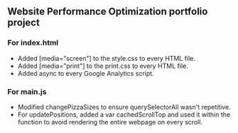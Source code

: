 ## Website Performance Optimization portfolio project

### For index.html
- Added [media="screen"] to the style.css to every HTML file.
- Added [media="print"] to the print.css to every HTML file.
- Added async to every Google Analytics script.

### For main.js
- Modified changePizzaSizes to ensure querySelectorAll wasn't repetitive.
- For updatePositions, added a var cachedScrollTop and used it within the function to avoid rendering the entire webpage on every scroll.
